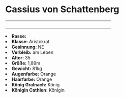 # Cassius von Schattenberg

<primary-label ref="npc"/>

<secondary-label ref="faergria"/>

<secondary-label ref="thaugrien"/>

<table>
<tr><td>
<p>
</p>

</td><td width="300">
<!-- Edit here -->
<img src="cassius.png" alt="" />
</td></tr>
</table>

<procedure title="Allgemeine Informationen">
<list columns="2">
<li><b>Rasse:</b> <a href="Folks.md" anchor="halbelfen"></a></li>
<li><b>Klasse:</b> Aristokrat</li>
<li><b>Gesinnung:</b> NE</li>
<li><b>Verbleib:</b> am Leben</li>
</list>
</procedure>

<procedure title="Aussehen">
<list columns="3">
<li><b>Alter:</b> 35</li>
<li><b>Größe:</b> 1,89m</li>
<li><b>Gewicht:</b> 81kg</li>
<li><b>Augenfarbe:</b> Orange</li>
<li><b>Haarfarbe:</b> Orange</li>
</list>
</procedure>

<procedure title="Beziehungen">
<list columns="2">
<li><b>König Gralnach:</b> König</li>
<li><b>Königin Cathlen:</b> Königin</li>
</list>
</procedure>

<!--
## Notizen

- **Ziele:** 
- **Geheimnisse:** 
-->